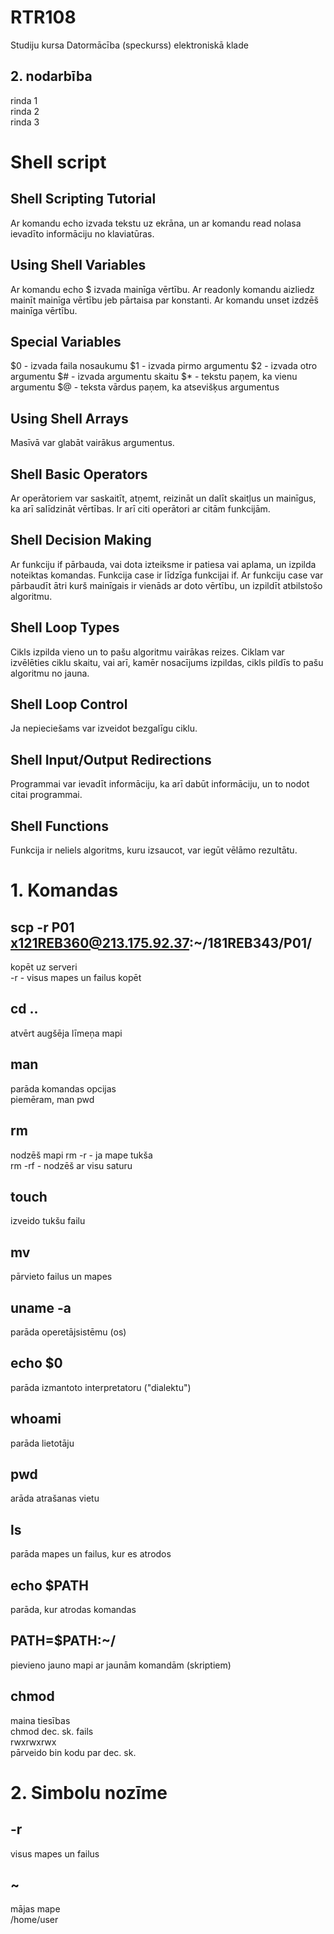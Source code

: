 # RTR108
Studiju kursa Datormācība (speckurss) elektroniskā klade

## 2. nodarbība
rinda 1  
rinda 2  
rinda 3  

# Shell script
## Shell Scripting Tutorial
Ar komandu echo izvada tekstu uz ekrāna, un ar komandu read nolasa ievadīto informāciju no klaviatūras.

## Using Shell Variables
Ar komandu echo $ izvada mainīga vērtību.
Ar readonly komandu aizliedz mainīt mainīga vērtību jeb pārtaisa par konstanti.
Ar komandu unset izdzēš mainīga vērtību.

## Special Variables
$0 - izvada faila nosaukumu
$1 - izvada pirmo argumentu
$2 - izvada otro argumentu
$# - izvada argumentu skaitu
$* - tekstu paņem, ka vienu argumentu
$@ - teksta vārdus paņem, ka atsevišķus argumentus

## Using Shell Arrays
Masīvā var glabāt vairākus argumentus.

## Shell Basic Operators
Ar operātoriem var saskaitīt, atņemt, reizināt un dalīt skaitļus un mainīgus, ka arī salīdzināt vērtības.
Ir arī citi operātori ar citām funkcijām.

## Shell Decision Making
Ar funkciju if pārbauda, vai dota izteiksme ir patiesa vai aplama, un izpilda noteiktas komandas.
Funkcija case ir līdzīga funkcijai if. Ar funkciju case var pārbaudīt ātri kurš mainīgais ir vienāds ar doto vērtību, un izpildīt atbilstošo algoritmu.

## Shell Loop Types
Cikls izpilda vieno un to pašu algoritmu vairākas reizes.
Ciklam var izvēlēties ciklu skaitu, vai arī, kamēr nosacījums izpildas, cikls pildīs to pašu algoritmu no jauna.

## Shell Loop Control
Ja nepieciešams var izveidot bezgalīgu ciklu.

## Shell Input/Output Redirections
Programmai var ievadīt informāciju, ka arī dabūt informāciju, un to nodot citai programmai.

## Shell Functions
Funkcija ir neliels algoritms, kuru izsaucot, var iegūt vēlāmo rezultātu.

# 1. Komandas
## scp -r P01 x121REB360@213.175.92.37:~/181REB343/P01/
kopēt uz serveri  
-r   - visus mapes un failus kopēt

## cd ..
atvērt augšēja līmeņa mapi

## man
parāda komandas opcijas  
piemēram, man pwd

## rm
nodzēš mapi
rm -r  - ja mape tukša  
rm -rf  - nodzēš ar visu saturu

## touch
izveido tukšu failu

## mv
pārvieto failus un mapes

## uname -a
parāda operetājsistēmu (os)

## echo $0
parāda izmantoto interpretatoru ("dialektu")

## whoami
parāda lietotāju

## pwd
arāda atrašanas vietu

## ls
parāda mapes un failus, kur es atrodos

## echo $PATH
parāda, kur atrodas komandas

## PATH=$PATH:~/
pievieno jauno mapi ar jaunām komandām (skriptiem)

## chmod
maina tiesības  
chmod dec. sk. fails  
rwxrwxrwx  
pārveido bin kodu par dec. sk.
  

# 2. Simbolu nozīme
## -r
visus mapes un failus

## ~
mājas mape  
/home/user

